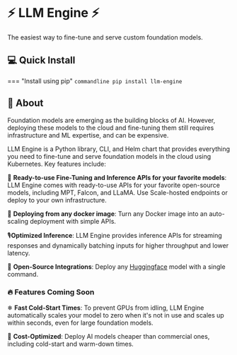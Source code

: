# ⚡ LLM Engine ⚡

The easiest way to fine-tune and serve custom foundation models.

## 💻 Quick Install

=== "Install using pip"
    ```commandline
    pip install llm-engine
    ```

## 🤔 About

Foundation models are emerging as the building blocks of AI. However, deploying
these models to the cloud and fine-tuning them still requires infrastructure and
ML expertise, and can be expensive.

LLM Engine is a Python library, CLI, and Helm chart that provides
everything you need to fine-tune and serve foundation models in the cloud
using Kubernetes. Key features include:

🚀 **Ready-to-use Fine-Tuning and Inference APIs for your favorite models**:
LLM Engine comes with ready-to-use APIs for your favorite
open-source models, including MPT, Falcon, and LLaMA. Use Scale-hosted endpoints
or deploy to your own infrastructure.

🐳 **Deploying from any docker image**: Turn any Docker image into an
auto-scaling deployment with simple APIs.

🎙️**Optimized Inference**: LLM Engine provides inference APIs
for streaming responses and dynamically batching inputs for higher throughput
and lower latency.

🤗 **Open-Source Integrations**: Deploy any [Huggingface](https://huggingface.co/)
model with a single command.

### 🔥 Features Coming Soon

❄ **Fast Cold-Start Times**: To prevent GPUs from idling, LLM Engine
automatically scales your model to zero when it's not in use and scales up
within seconds, even for large foundation models.

💸 **Cost-Optimized**: Deploy AI models cheaper than commercial ones,
including cold-start and warm-down times.
